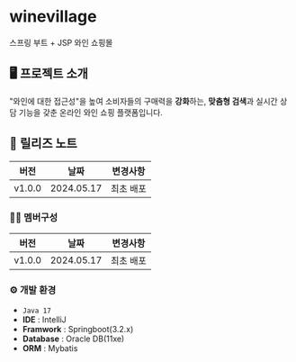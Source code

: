# winevillage
스프링 부트 + JSP 와인 쇼핑몰

## 🖥️ 프로젝트 소개
"와인에 대한 접근성"을 높여 소비자들의 구매력을 **강화**하는, **맞춤형 검색**과 실시간 상담 기능을 갖춘 온라인 와인 쇼핑 플랫폼입니다.

## 📒 릴리즈 노트
|     버전     |        날짜        |            변경사항                 |
| ----------- | ------------------ | -------------------------------- |
| v1.0.0 | 2024.05.17             | 최초 배포 |

### 🧑‍💻 멤버구성
|     버전     |        날짜        |            변경사항                 |
| ----------- | ------------------ | -------------------------------- |
| v1.0.0 | 2024.05.17             | 최초 배포 |
### ⚙️ 개발 환경
-  `Java 17`
-  **IDE** : IntelliJ
-  **Framwork** : Springboot(3.2.x)
-  **Database** : Oracle DB(11xe)
-  **ORM** : Mybatis   
